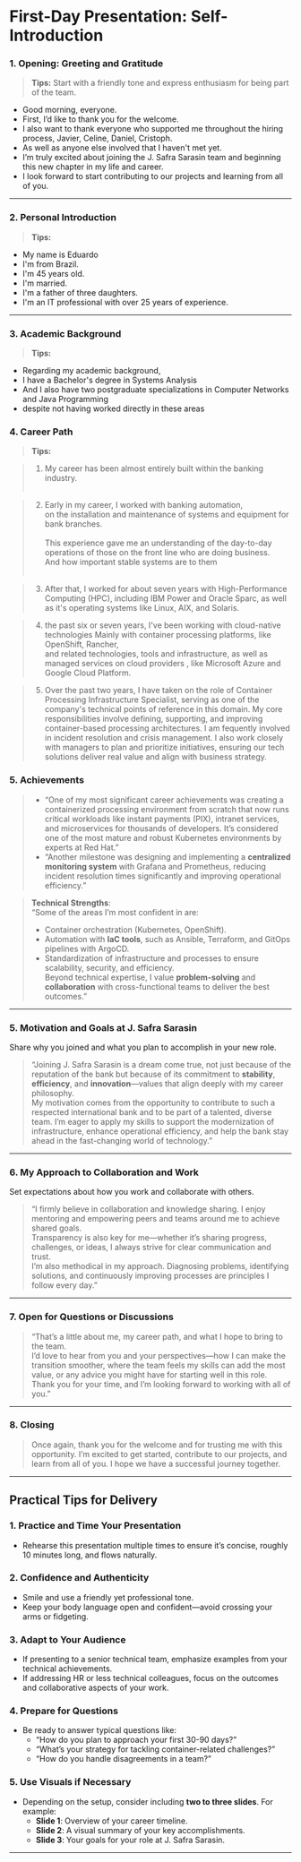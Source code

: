 # First-Day Presentation: Self-Introduction

### **1. Opening: Greeting and Gratitude**

> **Tips:** Start with a friendly tone and express enthusiasm for being part of the team.
  
- Good morning, everyone. 
- First, I’d like to thank you for the welcome.
- I also want to thank everyone who supported me throughout the hiring process, Javier, Celine, Daniel, Cristoph.
- As well as anyone else involved that I haven't met yet.
- I’m truly excited about joining the J. Safra Sarasin team and beginning this new chapter in my life and career. 
- I look forward to start contributing to our projects and learning from all of you.


---

### **2. Personal Introduction**

> **Tips:**

- My name is Eduardo 
- I'm from Brazil.
- I'm 45 years old.
- I'm married.
- I'm a father of three daughters. 
- I'm an IT professional with over 25 years of experience.

---

### **3. Academic Background**

> **Tips:**

- Regarding my academic background, 
- I have a Bachelor's degree in Systems Analysis 
- And I also have two postgraduate specializations in Computer Networks and Java Programming 
- despite not having worked directly in these areas


### **4. Career Path**

> **Tips:**

> 1. My career has been almost entirely built within the banking industry.<br><br>

> 2. Early in my career, I worked with banking automation, <br>
> on the installation and maintenance of systems and equipment for bank branches.<br>  
> This experience gave me an understanding of the day-to-day operations of those on the front line who are doing business.<br>
> And how important stable systems are to them<br><br>

> 3. After that, I worked for about seven years with High-Performance Computing (HPC), including IBM Power and Oracle Sparc,
> as well as it's operating systems like Linux, AIX, and Solaris. 

> 4.  the past six or seven years, I've been working with cloud-native technologies
> Mainly with container processing platforms, like OpenShift, Rancher,  
> and related technologies, tools and infrastructure,
> as well as managed services on cloud providers , like Microsoft Azure and Google Cloud Platform.

> 5. Over the past two years, I have taken on the role of Container Processing Infrastructure Specialist, serving as one of the company's technical points of reference in this domain. 
> My core responsibilities involve defining, supporting, and improving container-based processing architectures. 
> I am fequently involved in incident resolution and crisis management. 
> I also work closely with managers to plan and prioritize initiatives, ensuring our tech solutions deliver real value and align with business strategy.


### **5. Achievements**

> - “One of my most significant career achievements was creating a containerized processing environment from scratch that now runs critical workloads like instant payments (PIX), intranet services, and microservices for thousands of developers. It’s considered one of the most mature and robust Kubernetes environments by experts at Red Hat.”
> - “Another milestone was designing and implementing a **centralized monitoring system** with Grafana and Prometheus, reducing incident resolution times significantly and improving operational efficiency.”

> **Technical Strengths**:  
> “Some of the areas I’m most confident in are:  
> - Container orchestration (Kubernetes, OpenShift).  
> - Automation with **IaC tools**, such as Ansible, Terraform, and GitOps pipelines with ArgoCD.  
> - Standardization of infrastructure and processes to ensure scalability, security, and efficiency.  
> Beyond technical expertise, I value **problem-solving** and **collaboration** with cross-functional teams to deliver the best outcomes.”

---

### **5. Motivation and Goals at J. Safra Sarasin**
Share why you joined and what you plan to accomplish in your new role.

> “Joining J. Safra Sarasin is a dream come true, not just because of the reputation of the bank but because of its commitment to **stability**, **efficiency**, and **innovation**—values that align deeply with my career philosophy.  
> My motivation comes from the opportunity to contribute to such a respected international bank and to be part of a talented, diverse team. I’m eager to apply my skills to support the modernization of infrastructure, enhance operational efficiency, and help the bank stay ahead in the fast-changing world of technology.”

---

### **6. My Approach to Collaboration and Work**
Set expectations about how you work and collaborate with others.

> “I firmly believe in collaboration and knowledge sharing. I enjoy mentoring and empowering peers and teams around me to achieve shared goals.  
> Transparency is also key for me—whether it’s sharing progress, challenges, or ideas, I always strive for clear communication and trust.  
> I’m also methodical in my approach. Diagnosing problems, identifying solutions, and continuously improving processes are principles I follow every day.”

---

### **7. Open for Questions or Discussions**

> “That’s a little about me, my career path, and what I hope to bring to the team.  
> I’d love to hear from you and your perspectives—how I can make the transition smoother, 
> where the team feels my skills can add the most value, 
> or any advice you might have for starting well in this role.  
> Thank you for your time, 
> and I’m looking forward to working with all of you.”

---

### **8. Closing**

> Once again, thank you for the welcome and for trusting me with this opportunity. 
> I’m excited to get started, contribute to our projects, and learn from all of you. 
> I hope we have a successful journey together.

---

## Practical Tips for Delivery

### 1. **Practice and Time Your Presentation**
- Rehearse this presentation multiple times to ensure it’s concise, roughly 10 minutes long, and flows naturally.

### 2. **Confidence and Authenticity**
- Smile and use a friendly yet professional tone.
- Keep your body language open and confident—avoid crossing your arms or fidgeting.

### 3. **Adapt to Your Audience**
- If presenting to a senior technical team, emphasize examples from your technical achievements.
- If addressing HR or less technical colleagues, focus on the outcomes and collaborative aspects of your work.

### 4. **Prepare for Questions**
- Be ready to answer typical questions like:
  - “How do you plan to approach your first 30-90 days?”
  - “What’s your strategy for tackling container-related challenges?”
  - “How do you handle disagreements in a team?”

### 5. **Use Visuals if Necessary**
- Depending on the setup, consider including **two to three slides**. For example:
  - **Slide 1**: Overview of your career timeline.
  - **Slide 2**: A visual summary of your key accomplishments.
  - **Slide 3**: Your goals for your role at J. Safra Sarasin.

---